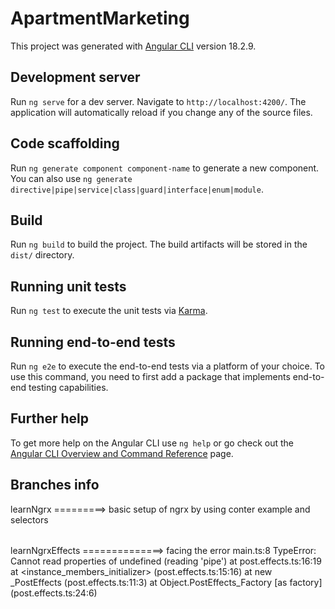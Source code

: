 # ApartmentMarketing

This project was generated with [Angular CLI](https://github.com/angular/angular-cli) version 18.2.9.

## Development server

Run `ng serve` for a dev server. Navigate to `http://localhost:4200/`. The application will automatically reload if you change any of the source files.

## Code scaffolding

Run `ng generate component component-name` to generate a new component. You can also use `ng generate directive|pipe|service|class|guard|interface|enum|module`.

## Build

Run `ng build` to build the project. The build artifacts will be stored in the `dist/` directory.

## Running unit tests

Run `ng test` to execute the unit tests via [Karma](https://karma-runner.github.io).

## Running end-to-end tests

Run `ng e2e` to execute the end-to-end tests via a platform of your choice. To use this command, you need to first add a package that implements end-to-end testing capabilities.

## Further help

To get more help on the Angular CLI use `ng help` or go check out the [Angular CLI Overview and Command Reference](https://angular.dev/tools/cli) page.

## Branches info

learnNgrx =========> basic setup of ngrx by using conter example and selectors
######
learnNgrxEffects ==============> facing the error main.ts:8 TypeError: Cannot read properties of undefined (reading 'pipe')
    at post.effects.ts:16:19
    at <instance_members_initializer> (post.effects.ts:15:16)
    at new _PostEffects (post.effects.ts:11:3)
    at Object.PostEffects_Factory [as factory] (post.effects.ts:24:6)
######